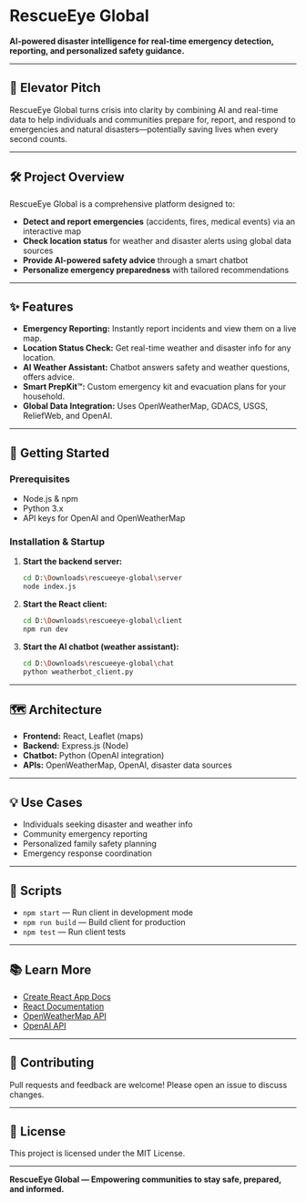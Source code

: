 # RescueEye Global

**AI-powered disaster intelligence for real-time emergency detection, reporting, and personalized safety guidance.**

---

## 🚀 Elevator Pitch

RescueEye Global turns crisis into clarity by combining AI and real-time data to help individuals and communities prepare for, report, and respond to emergencies and natural disasters—potentially saving lives when every second counts.

---

## 🛠️ Project Overview

RescueEye Global is a comprehensive platform designed to:

- **Detect and report emergencies** (accidents, fires, medical events) via an interactive map
- **Check location status** for weather and disaster alerts using global data sources
- **Provide AI-powered safety advice** through a smart chatbot
- **Personalize emergency preparedness** with tailored recommendations

---

## ✨ Features

- **Emergency Reporting:** Instantly report incidents and view them on a live map.
- **Location Status Check:** Get real-time weather and disaster info for any location.
- **AI Weather Assistant:** Chatbot answers safety and weather questions, offers advice.
- **Smart PrepKit™:** Custom emergency kit and evacuation plans for your household.
- **Global Data Integration:** Uses OpenWeatherMap, GDACS, USGS, ReliefWeb, and OpenAI.

---

## 🏁 Getting Started

### Prerequisites

- Node.js & npm
- Python 3.x
- API keys for OpenAI and OpenWeatherMap

### Installation & Startup

1. **Start the backend server:**

   ```sh
   cd D:\Downloads\rescueeye-global\server
   node index.js
   ```

2. **Start the React client:**

   ```sh
   cd D:\Downloads\rescueeye-global\client
   npm run dev
   ```

3. **Start the AI chatbot (weather assistant):**
   ```sh
   cd D:\Downloads\rescueeye-global\chat
   python weatherbot_client.py
   ```

---

## 🗺️ Architecture

- **Frontend:** React, Leaflet (maps)
- **Backend:** Express.js (Node)
- **Chatbot:** Python (OpenAI integration)
- **APIs:** OpenWeatherMap, OpenAI, disaster data sources

---

## 💡 Use Cases

- Individuals seeking disaster and weather info
- Community emergency reporting
- Personalized family safety planning
- Emergency response coordination

---

## 📄 Scripts

- `npm start` — Run client in development mode
- `npm run build` — Build client for production
- `npm test` — Run client tests

---

## 📚 Learn More

- [Create React App Docs](https://facebook.github.io/create-react-app/docs/getting-started)
- [React Documentation](https://reactjs.org/)
- [OpenWeatherMap API](https://openweathermap.org/api)
- [OpenAI API](https://platform.openai.com/docs)

---

## 🤝 Contributing

Pull requests and feedback are welcome! Please open an issue to discuss changes.

---

## 📝 License

This project is licensed under the MIT License.

---

**RescueEye Global — Empowering communities to stay safe, prepared, and informed.**
